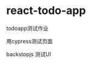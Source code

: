 <!-- Please do not edit this file. Edit the `blah` field in the `package.json` instead. If in doubt, open an issue. -->


# react-todo-app
todoapp测试作业 

用cypress测试页面

backstopjs 测试UI


